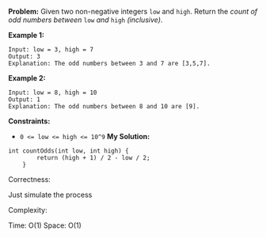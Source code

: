 **Problem:**
Given two non-negative integers `low` and `high`. Return the *count of odd numbers between* `low` *and* `high` *(inclusive)*.

 

**Example 1:**

```
Input: low = 3, high = 7
Output: 3
Explanation: The odd numbers between 3 and 7 are [3,5,7].
```

**Example 2:**

```
Input: low = 8, high = 10
Output: 1
Explanation: The odd numbers between 8 and 10 are [9].
```

 

**Constraints:**

- `0 <= low <= high <= 10^9`
**My Solution:**
```
int countOdds(int low, int high) {
        return (high + 1) / 2 - low / 2;
    }
```
Correctness:

Just simulate the process

Complexity:

Time: O(1)
Space: O(1)